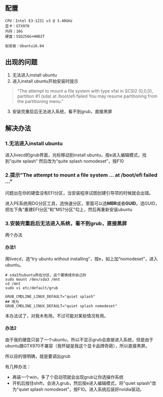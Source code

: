 ## 配置

```
CPU：Intel E3-1231 v3 @ 3.40GHz
显卡：GTX970
内存：16G
硬盘：SSD256G+HHD2T

拟安装：Ubuntu16.04
```

## 出现的问题

1. 无法进入install ubuntu
2. 进入install ubuntu开始安装时提示
  >"The attempt to mount a file system with type vfat in SCSI2 (0,0,0), partition #1 (sda) at /boot/efi failed You may resume partitioning from the partitioning menu."
3. 安装完重启后无法进入系统，看不到grub，直接黑屏

## 解决办法

### 1.无法进入install ubuntu

进入livecd的grub界面，光标移动到install ubuntu，按e进入编辑模式，找到”quite splash” 然后改为“quite splash nomodeset”，按F10

### 2.提示"The attempt to mount a file system ... at /boot/efi failed ...”

问题出在你的硬盘没有EFI分区，当安装程序试图创建引导项的时候就会出错。

进入PE系统用DG分区工具，选快速分区，里面可以选**MBR**或者**GUID**。选GUID，把左下角“重建EFI分区”和“MS?分区”勾上，然后再重新安装ubuntu

### 3.安装完重启后无法进入系统，看不到grub，直接黑屏

两个办法

#### 办法1

用livecd，选“try ubuntu without installing”，按e，如上加“nomodeset”，进入ubuntu。

```
# sda3为ubuntu所在分区，这个要换成你自己的
sudo mount /dev/sda3 /mnt
cd /mnt
sudo vi etc/default/grub

GRUB_CMDLINE_LINUX_DEFAULT="quiet splash"
## 改为
GRUB_CMDLINE_LINUX_DEFAULT="quiet splash nomodeset"
```

本办法试了，对我木有用。不过可能对某些情况有用。

#### 办法2

由于我的硬盘只装了一个ubuntu，所以不显示grub会直接进入系统，但是由于ubuntu跟GTX970不兼容（我怀疑是我这个显卡品牌奇葩），所以直接黑屏。

所以目的很明确，就是要调出grub

有几种办法：
* 再装一个win，多了个启动项就会出现grub让你选操作系统
* 开机后按住shift，会进入grub，然后按e进入编辑模式，将"quiet splash"改为"quiet splash nomodeset"，按F10。进入系统后装好nvidia驱动。
